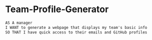 # Team-Profile-Generator

```md
AS A manager
I WANT to generate a webpage that displays my team's basic info
SO THAT I have quick access to their emails and GitHub profiles
```
